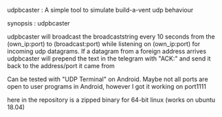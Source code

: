 udpbcaster : A simple tool to simulate build-a-vent udp behaviour

synopsis : udpbcaster <Portnumber> <broadcaststring>

udpbcaster will broadcast the broadcaststring every 10 seconds from the (own_ip:port) to (broadcast:port)
while listening on (own_ip:port) for incoming udp datagrams. If a datagram from a foreign address arrives
udpbcaster will prepend the text in the telegram with "ACK:" and send it back to the address/port it came from

Can be tested with "UDP Terminal" on Android. Maybe not all ports are open to user programs in Android,
however I got it working on port1111

here in the repository is a zipped binary for 64-bit linux (works on ubuntu 18.04)